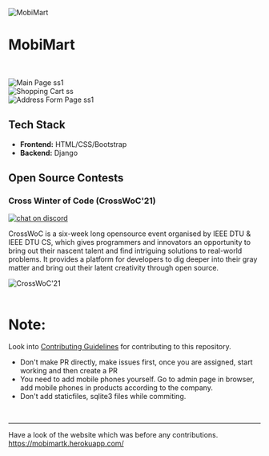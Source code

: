 ![MobiMart](https://socialify.git.ci/kavania2002/MobiMart/image?description=1&descriptionEditable=MobiMart%20is%20a%20mobile%20shopping%20website.%20Very%20useful%20for%20Django%20beginner.&font=Bitter&forks=1&issues=1&language=1&owner=1&pattern=Plus&pulls=1&stargazers=1&theme=Light)
<br>

# MobiMart
<br>

![Main Page ss1](https://user-images.githubusercontent.com/78464111/107855526-d4186000-6e48-11eb-9364-35e753427f8e.png)
<br>
![Shopping Cart ss](https://user-images.githubusercontent.com/78464111/107855564-32454300-6e49-11eb-838a-0bbf5c13146d.png)
<br>
![Address Form Page ss1](https://user-images.githubusercontent.com/78464111/107855574-45f0a980-6e49-11eb-9fde-2ee65ec6dc52.png)
<br>

## Tech Stack
- **Frontend:** HTML/CSS/Bootstrap
- **Backend:** Django

## Open Source Contests

### Cross Winter of Code (CrossWoC'21)

[![chat on discord](https://img.shields.io/badge/chat-on%20discord-brightgreen)](https://discord.gg/QugF4JAw)

CrossWoC is a six-week long opensource event organised by IEEE DTU & IEEE DTU CS, which gives programmers and innovators an opportunity to bring out their nascent talent and find intriguing solutions to real-world problems. It provides a platform for developers to dig deeper into their gray matter and bring out their latent creativity through open source.

<div>
<img src="https://crosswoc.ieeedtu.in/images/imgcw.png" alt = "CrossWoC'21"/>
</div>

<br>


# Note:
Look into [Contributing Guidelines](https://github.com/kavania2002/MobiMart/blob/main/.github/contributing.md) for contributing to this repository.
- Don't make PR directly, make issues first, once you are assigned, start working and then create a PR
- You need to add mobile phones yourself. Go to admin page in browser, add mobile phones in products according to the company.
- Don't add staticfiles, sqlite3 files while commiting.
<br>
<hr>

Have a look of the website which was before any contributions.   
https://mobimartk.herokuapp.com/
